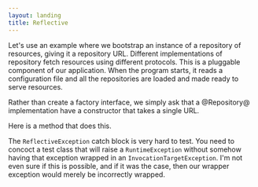 ```yaml
---
layout: landing
title: Reflective
---
```

Let's use an example where we bootstrap an instance of a repository of
resources, giving it a repository URL. Different implementations of repository
fetch resources using different protocols. This is a pluggable component of our
application. When the program starts, it reads a configuration file and all the
repositories are loaded and made ready to serve resources.

Rather than create a factory interface, we simply ask that a @Repository@
implementation have a constructor that takes a single URL.

Here is a method that does this.

The `ReflectiveException` catch block is very hard to test. You need to concoct
a test class that will raise a `RuntimeException` without somehow having that
exception wrapped in an `InvocationTargetException`. I'm not even sure if this
is possible, and if it was the case, then our wrapper exception would merely be
incorrectly wrapped.
